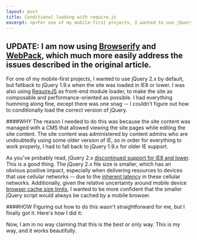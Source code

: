 ```yaml
---
layout: post
title: Conditional loading with require.js
excerpt: <p>For one of my mobile-first projects, I wanted to use jQuery 2.x by default, but fallback to jQuery 1.9.x when the site was loaded in IE8 or lower.</p>
---
```


**UPDATE**:
I am now using [Browserify](http://browserify.org/) and [WebPack](http://webpack.github.io/), which much more easily address the issues described in the original article.
---

For one of my mobile-first projects, I wanted to use jQuery 2.x by default, but fallback to jQuery 1.9.x when the site was loaded in IE8 or lower. I was also using [RequireJS](http://requirejs.org/) as front-end module loader, to make the site as composable and performance-oriented as possible. I had everything humming along fine, except there was one snag -- I couldn't figure out how to conditionally load the correct version of jQuery.

####WHY
The reason I needed to do this was because the site content was managed with a CMS that allowed viewing the site pages while editing the site content. The site content was administered by content admins who are undoubtedly using some older version of IE, so in order for everything to work properly, I had to fall back to jQuery 1.9.x for older IE support.

As you've probably read, jQuery 2.x [discontinued support for IE8 and lower](http://blog.jquery.com/2013/04/18/jquery-2-0-released/). This is a good thing. The jQuery 2.x file size is smaller, which has an obvious positive impact, especially when delivering resources to devices that use cellular networks -- due to the [inherent latency](http://calendar.perfplanet.com/2012/latency-in-mobile-networks-the-missing-link/) in these cellular networks. Additionally, given the relative uncertainty around mobile device [browser cache size limits](http://www.html5rocks.com/en/tutorials/offline/quota-research/), I wanted to be more confident that the smaller jQuery script would always be cached by a mobile browser.

####HOW
Figuring out how to do this wasn't straightforward for me, but I finally got it. Here's how I did it:

<script src="https://gist.github.com/askesian/6e05daa443ca1955ea32.js"></script>

Now, I am in no way claiming that this is the best or only way. This is my way, and it works beautifully.
